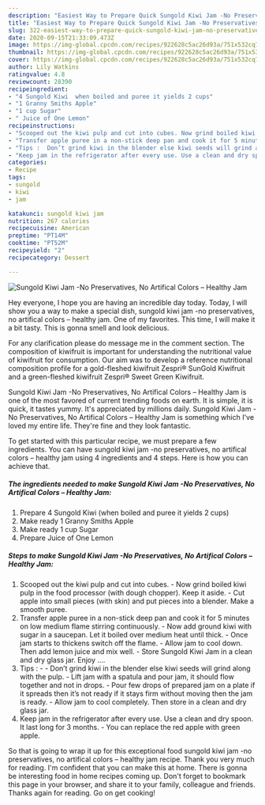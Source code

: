 ```yaml
---
description: "Easiest Way to Prepare Quick Sungold Kiwi Jam -No Preservatives, No Artifical Colors – Healthy Jam"
title: "Easiest Way to Prepare Quick Sungold Kiwi Jam -No Preservatives, No Artifical Colors – Healthy Jam"
slug: 322-easiest-way-to-prepare-quick-sungold-kiwi-jam-no-preservatives-no-artifical-colors-healthy-jam
date: 2020-09-15T21:33:09.473Z
image: https://img-global.cpcdn.com/recipes/922628c5ac26d93a/751x532cq70/sungold-kiwi-jam-no-preservatives-no-artifical-colors-healthy-jam-recipe-main-photo.jpg
thumbnail: https://img-global.cpcdn.com/recipes/922628c5ac26d93a/751x532cq70/sungold-kiwi-jam-no-preservatives-no-artifical-colors-healthy-jam-recipe-main-photo.jpg
cover: https://img-global.cpcdn.com/recipes/922628c5ac26d93a/751x532cq70/sungold-kiwi-jam-no-preservatives-no-artifical-colors-healthy-jam-recipe-main-photo.jpg
author: Lily Watkins
ratingvalue: 4.8
reviewcount: 28390
recipeingredient:
- "4 Sungold Kiwi  when boiled and puree it yields 2 cups"
- "1 Granny Smiths Apple"
- "1 cup Sugar"
- " Juice of One Lemon"
recipeinstructions:
- "Scooped out the kiwi pulp and cut into cubes. Now grind boiled kiwi pulp in the food processor (with dough chopper). Keep it aside. Cut apple into small pieces (with skin) and put pieces into a blender. Make a smooth puree."
- "Transfer apple puree in a non-stick deep pan and cook it for 5 minutes on low medium flame stirring continuously. Now add ground kiwi with sugar in a saucepan. Let it boiled over medium heat until thick. Once jam starts to thickens switch off the flame. Allow jam to cool down. Then add lemon juice and mix well. Store Sungold Kiwi Jam in a clean and dry glass jar. Enjoy …."
- "Tips :  Don’t grind kiwi in the blender else kiwi seeds will grind along with the pulp. Lift jam with a spatula and pour jam, it should flow together and not in drops. Pour few drops of prepared jam on a plate if it spreads then it’s not ready if it stays firm without moving then the jam is ready. Allow jam to cool completely. Then store in a clean and dry glass jar."
- "Keep jam in the refrigerator after every use. Use a clean and dry spoon. It last long for 3 months. You can replace the red apple with green apple."
categories:
- Recipe
tags:
- sungold
- kiwi
- jam

katakunci: sungold kiwi jam 
nutrition: 267 calories
recipecuisine: American
preptime: "PT14M"
cooktime: "PT52M"
recipeyield: "2"
recipecategory: Dessert

---
```



![Sungold Kiwi Jam -No Preservatives, No Artifical Colors – Healthy Jam](https://img-global.cpcdn.com/recipes/922628c5ac26d93a/751x532cq70/sungold-kiwi-jam-no-preservatives-no-artifical-colors-healthy-jam-recipe-main-photo.jpg)

Hey everyone, I hope you are having an incredible day today. Today, I will show you a way to make a special dish, sungold kiwi jam -no preservatives, no artifical colors – healthy jam. One of my favorites. This time, I will make it a bit tasty. This is gonna smell and look delicious.

For any clarification please do message me in the comment section. The composition of kiwifruit is important for understanding the nutritional value of kiwifruit for consumption. Our aim was to develop a reference nutritional composition profile for a gold-fleshed kiwifruit Zespri® SunGold Kiwifruit and a green-fleshed kiwifruit Zespri® Sweet Green Kiwifruit.

Sungold Kiwi Jam -No Preservatives, No Artifical Colors – Healthy Jam is one of the most favored of current trending foods on earth. It is simple, it is quick, it tastes yummy. It's appreciated by millions daily. Sungold Kiwi Jam -No Preservatives, No Artifical Colors – Healthy Jam is something which I've loved my entire life. They're fine and they look fantastic.


To get started with this particular recipe, we must prepare a few ingredients. You can have sungold kiwi jam -no preservatives, no artifical colors – healthy jam using 4 ingredients and 4 steps. Here is how you can achieve that.

<!--inarticleads1-->

##### The ingredients needed to make Sungold Kiwi Jam -No Preservatives, No Artifical Colors – Healthy Jam:

1. Prepare 4 Sungold Kiwi  (when boiled and puree it yields 2 cups)
1. Make ready 1 Granny Smiths Apple
1. Make ready 1 cup Sugar
1. Prepare  Juice of One Lemon




<!--inarticleads2-->

##### Steps to make Sungold Kiwi Jam -No Preservatives, No Artifical Colors – Healthy Jam:

1. Scooped out the kiwi pulp and cut into cubes. - Now grind boiled kiwi pulp in the food processor (with dough chopper). Keep it aside. - Cut apple into small pieces (with skin) and put pieces into a blender. Make a smooth puree.
1. Transfer apple puree in a non-stick deep pan and cook it for 5 minutes on low medium flame stirring continuously. - Now add ground kiwi with sugar in a saucepan. Let it boiled over medium heat until thick. - Once jam starts to thickens switch off the flame. - Allow jam to cool down. Then add lemon juice and mix well. - Store Sungold Kiwi Jam in a clean and dry glass jar. Enjoy ….
1. Tips : -  - Don’t grind kiwi in the blender else kiwi seeds will grind along with the pulp. - Lift jam with a spatula and pour jam, it should flow together and not in drops. - Pour few drops of prepared jam on a plate if it spreads then it’s not ready if it stays firm without moving then the jam is ready. - Allow jam to cool completely. Then store in a clean and dry glass jar.
1. Keep jam in the refrigerator after every use. Use a clean and dry spoon. It last long for 3 months. - You can replace the red apple with green apple.




So that is going to wrap it up for this exceptional food sungold kiwi jam -no preservatives, no artifical colors – healthy jam recipe. Thank you very much for reading. I'm confident that you can make this at home. There is gonna be interesting food in home recipes coming up. Don't forget to bookmark this page in your browser, and share it to your family, colleague and friends. Thanks again for reading. Go on get cooking!
